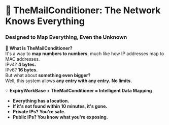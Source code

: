 # 📡 TheMailConditioner: The Network Knows Everything
### **Designed to Map Everything, Even the Unknown**

🚀 **What is TheMailConditioner?**  
It's a way to **map numbers to numbers**, much like how IP addresses map to MAC addresses.  
IPv4? **4 bytes.**  
IPv6? **16 bytes.**  
But what about **something even bigger?**  
Well, this system allows **any entry with any entry.** **No limits.**

💡 **ExpiryWorkBase + TheMailConditioner = Intelligent Data Mapping**  
- **Everything has a location.**  
- **If it's not found within 10 minutes, it's gone.**  
- **Private IPs? You're safe.**  
- **Public IPs? You know what you're exposing.**  
